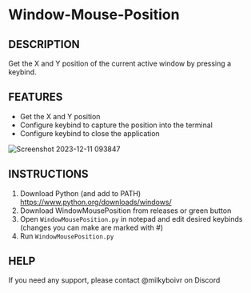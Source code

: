# Window-Mouse-Position

## **DESCRIPTION**

Get the X and Y position of the current active window by pressing a keybind. 

## **FEATURES**

* Get the X and Y position
* Configure keybind to capture the position into the terminal
* Configure keybind to close the application

![Screenshot 2023-12-11 093847](https://github.com/MilkyBoiVR/Window-Mouse-Position/assets/111146381/e4e8158f-0e46-4392-8453-a8445313a7c4)
 
## **INSTRUCTIONS**

1. Download Python (and add to PATH) https://www.python.org/downloads/windows/
2. Download WindowMousePosition from releases or green button
3. Open ```WindowMousePosition.py``` in notepad and edit desired keybinds (changes you can make are marked with #)
4. Run ```WindowMousePosition.py```

## **HELP**

If you need any support, please contact @milkyboivr on Discord
